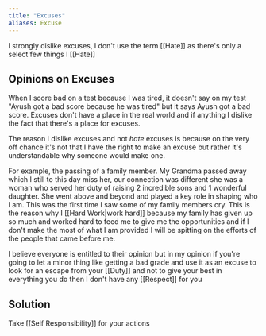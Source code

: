 ```yaml
---
title: "Excuses"
aliases: Excuse
---
```


I strongly dislike excuses, I don't use the term [[Hate]] as there's only a select few things I [[Hate]] 

## Opinions on Excuses

When I score bad on a test because I was tired, it doesn't say on my test "Ayush got a bad score because he was tired" but it says Ayush got a bad score. Excuses don't have a place in the real world and if anything I dislike the fact that there's a place for excuses.

The reason I dislike excuses and not *hate* excuses is because on the very off chance it's not that I have the right to make an excuse but rather it's understandable why someone would make one. 

For example, the passing of a family member. My Grandma passed away which I still to this day miss her, our connection was different she was a woman who served her duty of raising 2 incredible sons and 1 wonderful daughter. She went above and beyond and played a key role in shaping who I am. This was the first time I saw some of my family members cry. This is the reason why I [[Hard Work|work hard]] because my family has given up so much and worked hard to feed me to give me the opportunities and if I don't make the most of what I am provided I will be spitting on the efforts of the people that came before me. 

I believe everyone is entitled to their opinion but in my opinion if you're going to let a minor thing like getting a bad grade and use it as an excuse to look for an escape from your [[Duty]] and not to give your best in everything you do then I don't have any [[Respect]] for you

## Solution

Take [[Self Responsibility]] for your actions